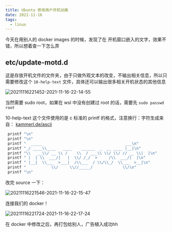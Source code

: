 ```yaml
---
title: Ubuntu 修改用户开机动画
date: 2021-11-16
tags:
  - linux
---
```


今天在用别人的 docker images 的时候，发现了在 开机窗口嵌入的文字，效果不错，所以想着查一下怎么弄

## etc/update-motd.d

这是存放开机文件的文件夹，由于只做外观文本的改变，不输出相关信息，所以只需要修改这个 `10-help-text` 文件，具体还可以输出很多相关开机状态的其他信息

![20211116221452-2021-11-16-22-14-55](https://raw.githubusercontent.com/fengwei2002/Pictures_02/master/images/20211116221452-2021-11-16-22-14-55.png)

当然需要 sudo root，如果在 wsl 中没有创建过 root 的话，需要先 `sudo passwd root`

10-help-text 这个文件使用的是 c 标准的 printf 的格式，注意换行：字符生成来自： [kammerl.de/ascii](https://www.kammerl.de/ascii/AsciiSignature.php)


``` cpp 
 printf "\n"
 printf "\n"
 printf "  _____                                    ___\n"
 printf "_/ ____\\____   ____    ______  _  __ ____ |__|\n"
 printf "\\   __\\/ __ \\ /    \\  / ___\\ \\/ \\/ // __ \\|  |\n"
 printf " |  | \\  ___/|   |  \\/ /_/  >     /\\  ___/|  |\n"
 printf " |__|  \\___  >___|  /\\___  / \\/\\_/  \\___  >__|\n"
 printf "           \\/     \\//_____/             \\/\n"
 printf "\n"
```

改完 source 一下：

![20211116221546-2021-11-16-22-15-47](https://raw.githubusercontent.com/fengwei2002/Pictures_02/master/images/20211116221546-2021-11-16-22-15-47.png)

连接我们的 docker！

![20211116221724-2021-11-16-22-17-24](https://raw.githubusercontent.com/fengwei2002/Pictures_02/master/images/20211116221724-2021-11-16-22-17-24.png)

在 docker 中修改之后，再打包给别人，广告植入成功hh